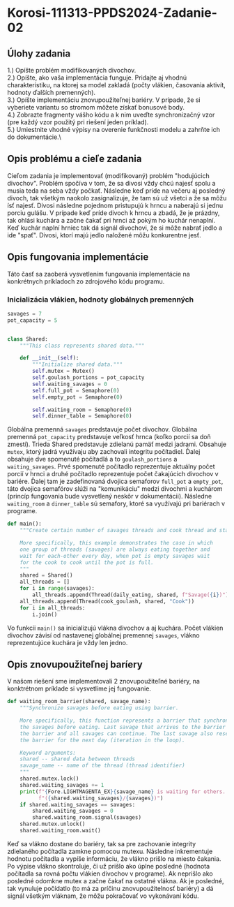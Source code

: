 # Korosi-111313-PPDS2024-Zadanie-02

## Úlohy zadania
1.) Opíšte problém modifikovaných divochov.\
2.) Opíšte, ako vaša implementácia funguje. Pridajte aj vhodnú charakteristiku, na ktorej sa model zakladá (počty vlákien, časovania aktivít, hodnoty ďalších premenných).\
3.) Opíšte implementáciu znovupoužiteľnej bariéry. V prípade, že si vyberiete variantu so stromom môžete získať bonusové body.\
4.) Zobrazte fragmenty vášho kódu a k nim uveďte synchronizačný vzor (pre každý vzor použitý pri riešení jeden príklad).\
5.) Umiestnite vhodné výpisy na overenie funkčnosti modelu a zahrňte ich do dokumentácie.\

## Opis problému a cieľe zadania
Cieľom zadania je implementovať (modifikovaný) problém "hodujúcich divochov". Problém spočíva v tom, že sa divosi vždy chcú najesť spolu a musia teda na seba vždy počkať. Následne keď príde na večeru aj posledný divoch, tak všetkým naokolo zasignalizuje, že tam sú už všetci a že sa môžu ísť najesť. Divosi následne pojednom pristupujú k hrncu a naberajú si jednu porciu gulášu. V prípade keď príde divoch k hrncu a zbadá, že je prázdny, tak ohlási kuchára a začne čakať pri hrnci až pokým ho kuchár nenaplní. Keď kuchár naplní hrniec tak dá signál divochovi, že si môže nabrať jedlo a ide "spať". Divosi, ktorí majú jedlo naložené môžu konkurentne jesť.

## Opis fungovania implementácie
Táto časť sa zaoberá vysvetlením fungovania implementácie na konkrétnych príkladoch zo zdrojového kódu programu.
### Inicializácia vlákien, hodnoty globálnych premenných
```python
savages = 7
pot_capacity = 5


class Shared:
    """This class represents shared data."""

    def __init__(self):
        """Initialize shared data."""
        self.mutex = Mutex()
        self.goulash_portions = pot_capacity
        self.waiting_savages = 0
        self.full_pot = Semaphore(0)
        self.empty_pot = Semaphore(0)

        self.waiting_room = Semaphore(0)
        self.dinner_table = Semaphore(0)
```
Globálna premenná `savages` predstavuje počet divochov. Globálna premenná `pot_capacity` predstavuje veľkosť hrnca (koľko porcií sa doň zmestí). Trieda Shared predstavuje zdielanú pamäť medzi jadrami. Obsahuje `mutex`, ktorý jadrá využívaju aby zachovali integritu počítadiel. Ďalej obsahuje dve spomenuté počítadlá a to `goulash_portions` a `waiting_savages`. Prvé spomenuté počítadlo reprezentuje aktuálny počet porcií v hrnci a druhé počítadlo reprezentuje počet čakajúcich divochov v bariére. Ďalej tam je zadefinovaná dvojica semaforov `full_pot` a `empty_pot`, táto dvojica semafórov slúži na "komunikáciu" medzi divochmi a kuchárom (princíp fungovania bude vysvetlený neskôr v dokumentácii). Následne `waiting_room` a `dinner_table` sú semafory, ktoré sa využívajú pri bariérach v programe.

```python
def main():
    """Create certain number of savages threads and cook thread and start them.

    More specifically, this example demonstrates the case in which
    one group of threads (savages) are always eating together and
    wait for each-other every day, when pot is empty savages wait
    for the cook to cook until the pot is full.
    """
    shared = Shared()
    all_threads = []
    for i in range(savages):
        all_threads.append(Thread(daily_eating, shared, f"Savage({i})"))
    all_threads.append(Thread(cook_goulash, shared, "Cook"))
    for i in all_threads:
        i.join()
```
Vo funkcii `main()` sa inicializujú vlákna divochov a aj kuchára. Počet vlákien divochov závisí od nastavenej globálnej premennej `savages`, vlákno reprezentujúce kuchára je vždy len jedno.

## Opis znovupoužiteľnej baríery
V našom riešení sme implementovali 2 znovupoužiteľné bariéry, na konktrétnom príklade si vysvetlíme jej fungovanie.
```python
def waiting_room_barrier(shared, savage_name):
    """Synchronize savages before eating using barrier.

    More specifically, this function represents a barrier that synchronize
    the savages before eating. Last savage that arrives to the barrier signals
    the barrier and all savages can continue. The last savage also resets
    the barrier for the next day (iteration in the loop).

    Keyword arguments:
    shared -- shared data between threads
    savage_name -- name of the thread (thread identifier)
    """
    shared.mutex.lock()
    shared.waiting_savages += 1
    print(f"{Fore.LIGHTMAGENTA_EX}{savage_name} is waiting for others. "
          f"({shared.waiting_savages}/{savages})")
    if shared.waiting_savages == savages:
        shared.waiting_savages = 0
        shared.waiting_room.signal(savages)
    shared.mutex.unlock()
    shared.waiting_room.wait()
```
Keď sa vlákno dostane do bariéry, tak sa pre zachovanie integrity zdielaného počítadla zamkne pomocou mutexu. Následne inkrementuje hodnotu počítadla a vypíše informáciu, že vlákno prišlo na miesto čakania. Po výpise vlákno skontroluje, či už prišlo ako úplne posledné (hodnota počítadla sa rovná počtu vlákien divochov v programe). Ak neprišlo ako posledné odomkne mutex a začne čakať na ostatné vlákna. Ak je posledné, tak vynuluje počídatlo (to má za príčinu znovupoužitelnosť bariéry) a dá signál všetkým vláknam, že môžu pokračovať vo vykonávaní kódu.
